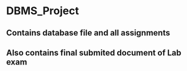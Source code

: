 # DBMS_Project
## Contains database file and all assignments
## Also contains final submited document of Lab exam
